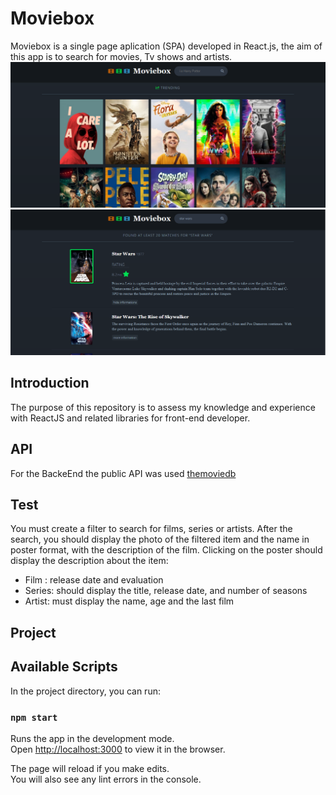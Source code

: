# Moviebox
Moviebox is a single page aplication (SPA) developed in React.js, the aim of this app is to search for movies, Tv shows and artists.
![Moviebox view #1](/images/readme-img1.png)
![Moviebox view #2](/images/readme-img2.png)


## Introduction
The purpose of this repository is to assess my knowledge and experience with ReactJS and related libraries for front-end developer.


## API
For the BackeEnd the public API was used [themoviedb](https://www.themoviedb.org/)

## Test
You must create a filter to search for films, series or artists. After the search, you should display the photo of the filtered item and the name in poster format, with the description of the film.
Clicking on the poster should display the description about the item:
* Film : release date and evaluation
* Series: should display the title, release date, and number of seasons
* Artist: must display the name, age and the last film

## Project
 
## Available Scripts
In the project directory, you can run:

### `npm start`

Runs the app in the development mode.\
Open [http://localhost:3000](http://localhost:3000) to view it in the browser.

The page will reload if you make edits.\
You will also see any lint errors in the console.


